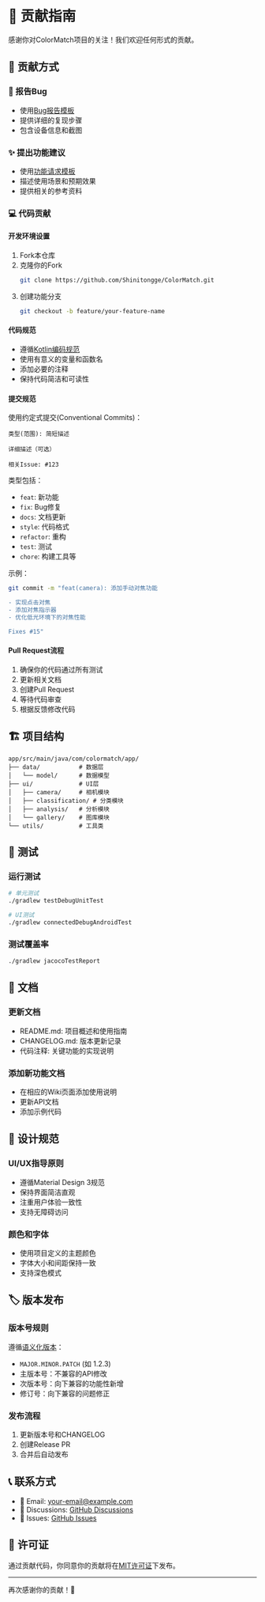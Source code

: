 # 🤝 贡献指南

感谢你对ColorMatch项目的关注！我们欢迎任何形式的贡献。

## 🎯 贡献方式

### 🐛 报告Bug
- 使用[Bug报告模板](https://github.com/Shinitongge/ColorMatch/issues/new?template=bug_report.md)
- 提供详细的复现步骤
- 包含设备信息和截图

### ✨ 提出功能建议
- 使用[功能请求模板](https://github.com/Shinitongge/ColorMatch/issues/new?template=feature_request.md)
- 描述使用场景和预期效果
- 提供相关的参考资料

### 💻 代码贡献

#### 开发环境设置
1. Fork本仓库
2. 克隆你的Fork
   ```bash
   git clone https://github.com/Shinitongge/ColorMatch.git
   ```
3. 创建功能分支
   ```bash
   git checkout -b feature/your-feature-name
   ```

#### 代码规范
- 遵循[Kotlin编码规范](https://kotlinlang.org/docs/coding-conventions.html)
- 使用有意义的变量和函数名
- 添加必要的注释
- 保持代码简洁和可读性

#### 提交规范
使用约定式提交(Conventional Commits)：

```
类型(范围): 简短描述

详细描述（可选）

相关Issue: #123
```

类型包括：
- `feat`: 新功能
- `fix`: Bug修复
- `docs`: 文档更新
- `style`: 代码格式
- `refactor`: 重构
- `test`: 测试
- `chore`: 构建工具等

示例：
```bash
git commit -m "feat(camera): 添加手动对焦功能

- 实现点击对焦
- 添加对焦指示器
- 优化低光环境下的对焦性能

Fixes #15"
```

#### Pull Request流程
1. 确保你的代码通过所有测试
2. 更新相关文档
3. 创建Pull Request
4. 等待代码审查
5. 根据反馈修改代码

## 🏗️ 项目结构

```
app/src/main/java/com/colormatch/app/
├── data/           # 数据层
│   └── model/      # 数据模型
├── ui/             # UI层
│   ├── camera/     # 相机模块
│   ├── classification/ # 分类模块
│   ├── analysis/   # 分析模块
│   └── gallery/    # 图库模块
└── utils/          # 工具类
```

## 🧪 测试

### 运行测试
```bash
# 单元测试
./gradlew testDebugUnitTest

# UI测试
./gradlew connectedDebugAndroidTest
```

### 测试覆盖率
```bash
./gradlew jacocoTestReport
```

## 📝 文档

### 更新文档
- README.md: 项目概述和使用指南
- CHANGELOG.md: 版本更新记录
- 代码注释: 关键功能的实现说明

### 添加新功能文档
- 在相应的Wiki页面添加使用说明
- 更新API文档
- 添加示例代码

## 🎨 设计规范

### UI/UX指导原则
- 遵循Material Design 3规范
- 保持界面简洁直观
- 注重用户体验一致性
- 支持无障碍访问

### 颜色和字体
- 使用项目定义的主题颜色
- 字体大小和间距保持一致
- 支持深色模式

## 🏷️ 版本发布

### 版本号规则
遵循[语义化版本](https://semver.org/lang/zh-CN/)：
- `MAJOR.MINOR.PATCH` (如 1.2.3)
- 主版本号：不兼容的API修改
- 次版本号：向下兼容的功能性新增
- 修订号：向下兼容的问题修正

### 发布流程
1. 更新版本号和CHANGELOG
2. 创建Release PR
3. 合并后自动发布

## 📞 联系方式

- 📧 Email: your-email@example.com
- 💬 Discussions: [GitHub Discussions](https://github.com/Shinitongge/ColorMatch/discussions)
- 🐛 Issues: [GitHub Issues](https://github.com/Shinitongge/ColorMatch/issues)

## 📄 许可证

通过贡献代码，你同意你的贡献将在[MIT许可证](LICENSE)下发布。

---

再次感谢你的贡献！🎉